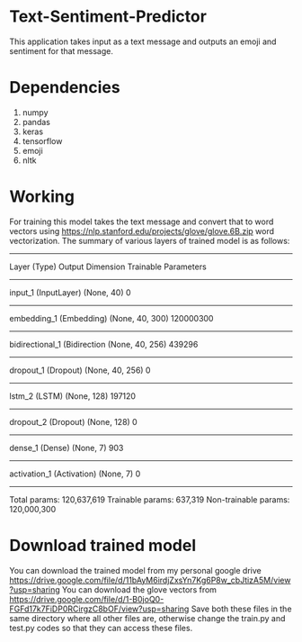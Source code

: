 # Text-Sentiment-Predictor
This application takes input as a text message and outputs an emoji and sentiment for that message.

# Dependencies
1. numpy
2. pandas
3. keras
4. tensorflow
5. emoji
6. nltk

# Working
For training this model takes the text message and convert that to word vectors using https://nlp.stanford.edu/projects/glove/glove.6B.zip word vectorization.
The summary of various layers of trained model is as follows:
___________________________________________________________________________
Layer (Type)                 Output Dimension          Trainable Parameters
___________________________________________________________________________

input_1 (InputLayer)         (None, 40)                0         
_________________________________________________________________
embedding_1 (Embedding)      (None, 40, 300)           120000300 
_________________________________________________________________
bidirectional_1 (Bidirection (None, 40, 256)           439296    
_________________________________________________________________
dropout_1 (Dropout)          (None, 40, 256)           0         
_________________________________________________________________
lstm_2 (LSTM)                (None, 128)               197120    
_________________________________________________________________
dropout_2 (Dropout)          (None, 128)               0         
_________________________________________________________________
dense_1 (Dense)              (None, 7)                 903       
_________________________________________________________________
activation_1 (Activation)    (None, 7)                 0         
_________________________________________________________________

Total params: 120,637,619
Trainable params: 637,319
Non-trainable params: 120,000,300

# Download trained model
You can download the trained model from my personal google drive https://drive.google.com/file/d/11bAyM6irdjZxsYn7Kg6P8w_cbJtizA5M/view?usp=sharing
You can download the glove vectors from https://drive.google.com/file/d/1-B0joQ0-FGFd17k7FiDP0RCirgzC8bOF/view?usp=sharing
Save both these files in the same directory where all other files are, otherwise change the train.py and test.py codes so that they can access these files. 
